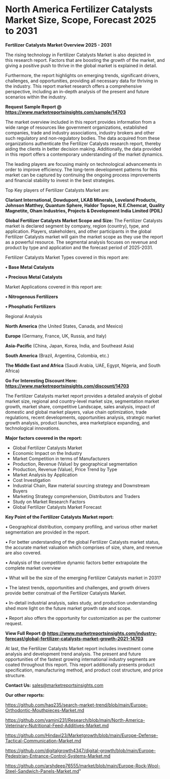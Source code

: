 # North America Fertilizer Catalysts Market Size, Scope, Forecast 2025 to 2031

<Strong> Fertilizer Catalysts Market Overview 2025 - 2031</strong>

The rising technology in Fertilizer Catalysts Market is also depicted in this research report. Factors that are boosting the growth of the market, and giving a positive push to thrive in the global market is explained in detail.

Furthermore, the report highlights on emerging trends, significant drivers, challenges, and opportunities, providing all necessary data for thriving in the industry. This report market research offers a comprehensive perspective, including an in-depth analysis of the present and future scenarios within the industry.

<strong>Request Sample Report @ <a href=https://www.marketreportsinsights.com/sample/14703>https://www.marketreportsinsights.com/sample/14703</a></strong>

The market overview included in this report provides information from a wide range of resources like government organizations, established companies, trade and industry associations, industry brokers and other such regulatory and non-regulatory bodies. The data acquired from these organizations authenticate the Fertilizer Catalysts research report, thereby aiding the clients in better decision making. Additionally, the data provided in this report offers a contemporary understanding of the market dynamics.

The leading players are focusing mainly on technological advancements in order to improve efficiency. The long-term development patterns for this market can be captured by continuing the ongoing process improvements and financial stability to invest in the best strategies.

Top Key players of Fertilizer Catalysts Market are:

<strong>Clariant International, Dowdupont, LKAB Minerals, Loveland Products, Johnson Matthey, Quantum Sphere, Haldor Topsoe, N.E.Chemcat, Quality Magnetite, Oham Industries, Projects & Development India Limited (PDIL)</strong>

<strong><b>Global Fertilizer Catalysts Market Scope and Size:</b></strong>
The Fertilizer Catalysts market is declared segment by company, region (country), type, and application. Players, stakeholders, and other participants in the global Fertilizer Catalysts market will gain the market scope as they use the report as a powerful resource. The segmental analysis focuses on revenue and product by type and application and the forecast period of 2025-2031.

Fertilizer Catalysts Market Types covered in this report are:

<strong>• Base Metal Catalysts

• Precious Metal Catalysts</strong>

Market Applications covered in this report are:

<strong>• Nitrogenous Fertilizers

• Phosphatic Fertilizers</strong> 

Regional Analysis

<strong>North America</strong> (the United States, Canada, and Mexico)

<strong>Europe</strong> (Germany, France, UK, Russia, and Italy)

<strong>Asia-Pacific</strong> (China, Japan, Korea, India, and Southeast Asia)

<strong>South America</strong> (Brazil, Argentina, Colombia, etc.)

<strong>The Middle East and Africa</strong> (Saudi Arabia, UAE, Egypt, Nigeria, and South Africa)

<strong>Go For Interesting Discount Here: <a href=https://www.marketreportsinsights.com/discount/14703>https://www.marketreportsinsights.com/discount/14703</a></strong>

The Fertilizer Catalysts market report provides a detailed analysis of global market size, regional and country-level market size, segmentation market growth, market share, competitive Landscape, sales analysis, impact of domestic and global market players, value chain optimization, trade regulations, recent developments, opportunities analysis, strategic market growth analysis, product launches, area marketplace expanding, and technological innovations.

<strong><b>Major factors covered in the report:</b></strong>
<ul>
  <li>Global Fertilizer Catalysts Market </li>
  <li>Economic Impact on the Industry</li>
  <li>Market Competition in terms of Manufacturers</li>
  <li>Production, Revenue (Value) by geographical segmentation</li>
  <li>Production, Revenue (Value), Price Trend by Type</li>
  <li>Market Analysis by Application</li>
  <li>Cost Investigation</li>
  <li>Industrial Chain, Raw material sourcing strategy and Downstream Buyers</li>
  <li>Marketing Strategy comprehension, Distributors and Traders</li>
  <li>Study on Market Research Factors</li>
  <li>Global Fertilizer Catalysts Market Forecast</li>
</ul>

<strong><b>Key Point of the Fertilizer Catalysts Market report:</b></strong>

• Geographical distribution, company profiling, and various other market segmentation are provided in the report.

• For better understanding of the global Fertilizer Catalysts market status, the accurate market valuation which comprises of size, share, and revenue are also covered.

• Analysis of the competitive dynamic factors better extrapolate the complete market overview

• What will be the size of the emerging Fertilizer Catalysts market in 2031?

• The latest trends, opportunities and challenges, and growth drivers provide better construal of the Fertilizer Catalysts Market.

• In-detail industrial analysis, sales study, and production understanding shed more light on the future market growth rate and scope.

• Report also offers the opportunity for customization as per the customer request.

<strong><b>View Full Report @ <a href=https://www.marketreportsinsights.com/industry-forecast/global-fertilizer-catalysts-market-growth-2021-14703>https://www.marketreportsinsights.com/industry-forecast/global-fertilizer-catalysts-market-growth-2021-14703</a></b></strong>


At last, the Fertilizer Catalysts Market report includes investment come analysis and development trend analysis. The present and future opportunities of the fastest growing international industry segments are coated throughout this report. This report additionally presents product specification, manufacturing method, and product cost structure, and price structure.

<strong>Contact Us:</strong>
sales@marketreportsinsights.com

<strong>Our other reports:</strong>

<a href=https://github.com/haq235/search-market-trend/blob/main/Europe-Orthodontic-Mouthpieces-Market.md>https://github.com/haq235/search-market-trend/blob/main/Europe-Orthodontic-Mouthpieces-Market.md</a>

<a href=https://github.com/yamini231/Research/blob/main/North-America-Veterinary-Nutritional-Feed-Additives-Market.md>https://github.com/yamini231/Research/blob/main/North-America-Veterinary-Nutritional-Feed-Additives-Market.md</a>

<a href=https://github.com/Hindavi23/Marketgrowth/blob/main/Europe-Defense-Tactical-Communication-Market.md>https://github.com/Hindavi23/Marketgrowth/blob/main/Europe-Defense-Tactical-Communication-Market.md</a>

<a href=https://github.com/digitalgrowth4347/digital-growth/blob/main/Europe-Pedestrian-Entrance-Control-Systems-Market.md>https://github.com/digitalgrowth4347/digital-growth/blob/main/Europe-Pedestrian-Entrance-Control-Systems-Market.md</a>

<a href=https://github.com/arshdeep76555/market/blob/main/Europe-Rock-Wool-Steel-Sandwich-Panels-Market.md>https://github.com/arshdeep76555/market/blob/main/Europe-Rock-Wool-Steel-Sandwich-Panels-Market.md</a>"
